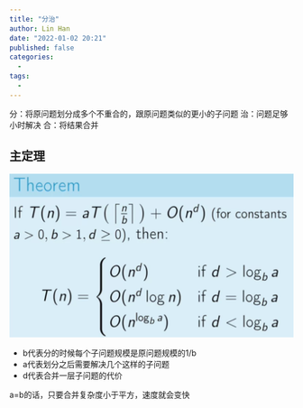 ```yaml
---
title: "分治"
author: Lin Han
date: "2022-01-02 20:21"
published: false
categories:
  -
tags:
  -
---
```


分：将原问题划分成多个不重合的，跟原问题类似的更小的子问题
治：问题足够小时解决
合：将结果合并

## 主定理
![master therom](/assets/img/post/Algorithm/master-therom.png)
- b代表分的时候每个子问题规模是原问题规模的1/b
- a代表划分之后需要解决几个这样的子问题
- d代表合并一层子问题的代价

a=b的话，只要合并复杂度小于平方，速度就会变快
